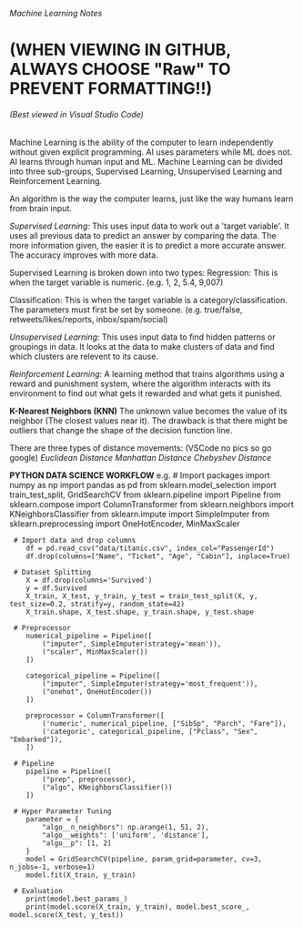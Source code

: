 *Machine Learning Notes*
<h1>(WHEN VIEWING IN GITHUB, ALWAYS CHOOSE "Raw" TO PREVENT FORMATTING!!)</h1>
<h6>(Best viewed in Visual Studio Code)</h6>

Machine Learning is the ability of the computer to learn independently without given explicit programming. AI uses parameters while ML does not. AI learns through human input and ML. Machine Learning can be divided into three sub-groups, Supervised Learning, Unsupervised Learning and Reinforcement Learning.

An algorithm is the way the computer learns, just like the way humans learn from brain input.

_Supervised Learning:_
This uses input data to work out a 'target variable'. It uses all previous data to predict an answer by comparing the data. The more information given, the easier it is to predict a more accurate answer. The accuracy improves with more data.

Supervised Learning is broken down into two types:
Regression: This is when the target variable is numeric. (e.g. 1, 2, 5.4, 9,007)

Classification: This is when the target variable is a category/classification. The parameters must first be set by someone. (e.g. true/false, retweets/likes/reports, inbox/spam/social)

_Unsupervised Learning:_
This uses input data to find hidden patterns or groupings in data. It looks at the data to make clusters of data and find which clusters are relevent to its cause.

_Reinforcement Learning:_
A learning method that trains algorithms using a reward and punishment system, where the algorithm interacts with its environment to find out what gets it rewarded and what gets it punished.

**K-Nearest Neighbors (KNN)**
The unknown value becomes the value of its neighbor (The closest values near it).
The drawback is that there might be outliers that change the shape of the decision function line.

There are three types of distance movements: (VSCode no pics so go google)
_Euclidean Distance_
_Manhattan Distance_
_Chebyshev Distance_

**PYTHON DATA SCIENCE WORKFLOW**
e.g. # Import packages
        import numpy as np
        import pandas as pd
        from sklearn.model_selection import train_test_split, GridSearchCV
        from sklearn.pipeline import Pipeline
        from sklearn.compose import ColumnTransformer
        from sklearn.neighbors import KNeighborsClassifier
        from sklearn.impute import SimpleImputer
        from sklearn.preprocessing import OneHotEncoder, MinMaxScaler

     # Import data and drop columns
        df = pd.read_csv("data/titanic.csv", index_col="PassengerId")
        df.drop(columns=["Name", "Ticket", "Age", "Cabin"], inplace=True)

     # Dataset Splitting
        X = df.drop(columns='Survived')
        y = df.Survived
        X_train, X_test, y_train, y_test = train_test_split(X, y, test_size=0.2, stratify=y, random_state=42)
        X_train.shape, X_test.shape, y_train.shape, y_test.shape

     # Preprocessor
        numerical_pipeline = Pipeline([
            ("imputer", SimpleImputer(strategy='mean')),
            ("scaler", MinMaxScaler())
        ])

        categorical_pipeline = Pipeline([
            ("imputer", SimpleImputer(strategy='most_frequent')),
            ("onehot", OneHotEncoder())
        ])

        preprocessor = ColumnTransformer([
            ('numeric', numerical_pipeline, ["SibSp", "Parch", "Fare"]),
            ('categoric', categorical_pipeline, ["Pclass", "Sex", "Embarked"]),
        ])

     # Pipeline
        pipeline = Pipeline([
            ("prep", preprocessor),
            ("algo", KNeighborsClassifier())
        ])

     # Hyper Parameter Tuning
        parameter = {
            "algo__n_neighbors": np.arange(1, 51, 2),
            "algo__weights": ['uniform', 'distance'],
            "algo__p": [1, 2]
        }
        model = GridSearchCV(pipeline, param_grid=parameter, cv=3, n_jobs=-1, verbose=1)
        model.fit(X_train, y_train)

     # Evaluation
        print(model.best_params_)
        print(model.score(X_train, y_train), model.best_score_, model.score(X_test, y_test))